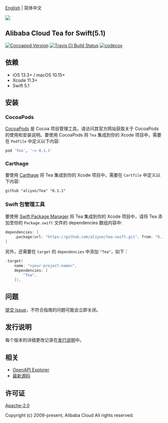 [English](./README.md) | 简体中文

![](https://aliyunsdk-pages.alicdn.com/icons/AlibabaCloud.svg)

## Alibaba Cloud Tea for Swift(5.1)

[![Cocoapod Version](https://img.shields.io/cocoapods/v/Tea)](https://cocoapods.org/pods/Tea)
[![Travis CI Build Status](https://img.shields.io/travis/aliyun/tea-swift?logo=travis)](https://travis-ci.org/aliyun/tea-swift)
[![codecov](https://codecov.io/gh/aliyun/tea-swift/branch/master/graph/badge.svg)](https://codecov.io/gh/aliyun/tea-swift)

## 依赖

- iOS 13.3+ / macOS 10.15+
- Xcode 11.3+
- Swift 5.1

## 安装

### CocoaPods

[CocoaPods](https://cocoapods.org) 是 Cocoa 项目管理工具。请访问其官方网站获取关于 CocoaPods 的使用和安装说明。要使用 CocoaPods 将 `Tea` 集成到你的 Xcode 项目中，需要在 `Podfile` 中定义以下内容:

```ruby
pod 'Tea', '~> 0.1.1'
```

### Carthage

要使用 [Carthage](https://github.com/Carthage/Carthage) 将 Tea 集成到你的 Xcode 项目中，需要在 `Cartfile` 中定义以下内容:

```ogdl
github "aliyun/Tea" "0.1.1"
```

### Swift 包管理工具

要使用 [Swift Package Manager](https://swift.org/package-manager/) 将 Tea 集成到你的 Xcode 项目中，请将 Tea 添加至你的 `Package.swift` 文件的 dependencies 数组内容中:

```swift
dependencies: [
    .package(url: "https://github.com/aliyun/tea-swift.git", from: "0.1.1")
]
```

另外，还需要在 `target` 的 `dependencies` 中添加 `"Tea"`，如下：

```swift
.target(
    name: "<your-project-name>",
    dependencies: [
        "Tea",
    ]),
```

## 问题

[提交 Issue](https://github.com/aliyun/tea-swift/issues/new)，不符合指南的问题可能会立即关闭。

## 发行说明

每个版本的详细更改记录在[发行说明](./ChangeLog.md)中。

## 相关

- [OpenAPI Explorer](https://api.aliyun.com/)
- [最新源码](https://github.com/aliyun/tea-swift)

## 许可证

[Apache-2.0](http://www.apache.org/licenses/LICENSE-2.0)

Copyright (c) 2009-present, Alibaba Cloud All rights reserved.

